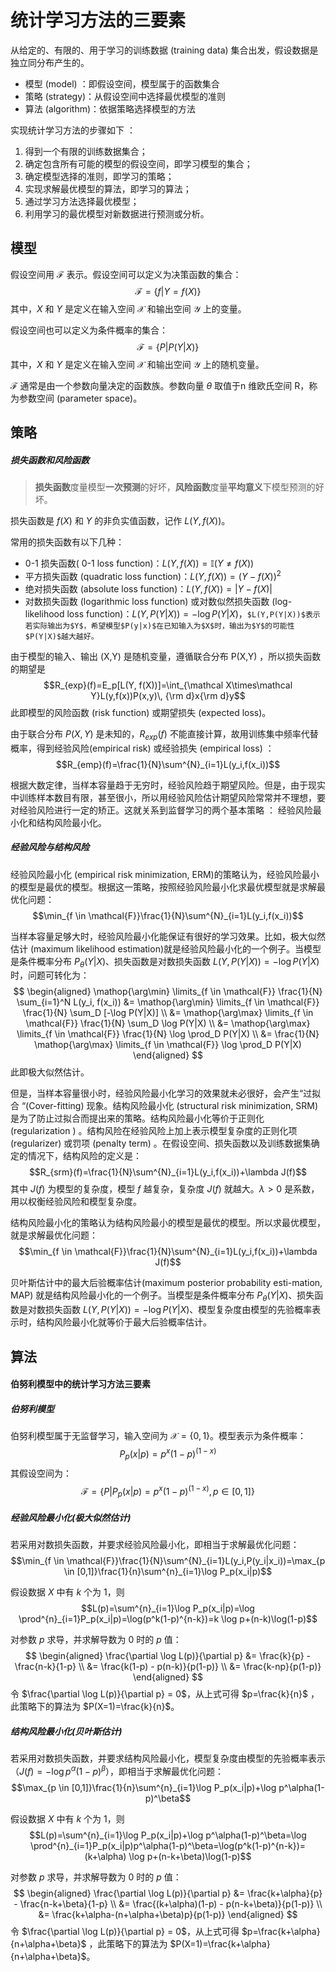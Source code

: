 # 统计学习方法的三要素

从给定的、有限的、用于学习的训练数据 (training data) 集合出发，假设数据是独立同分布产生的。
+ 模型 (model) ：即假设空间，模型属于的函数集合
+ 策略 (strategy)：从假设空间中选择最优模型的准则
+ 算法 (algorithm)：依据策略选择模型的方法

实现统计学习方法的步骤如下 ：
1. 得到一个有限的训练数据集合；
2. 确定包含所有可能的模型的假设空间，即学习模型的集合；
3. 确定模型选择的准则，即学习的策略；
4. 实现求解最优模型的算法，即学习的算法；
5. 通过学习方法选择最优模型；
6. 利用学习的最优模型对新数据进行预测或分析。

## 模型

假设空间用 $\mathcal{F}$ 表示。假设空间可以定义为决策函数的集合：
$$\mathcal{F}=\{ f|Y=f(X)\}$$
其中，$X$ 和 $Y$ 是定义在输入空间 $\mathcal{X}$ 和输出空间 $\mathcal{Y}$ 上的变量。

假设空间也可以定义为条件概率的集合：
$$\mathcal{F}=\{P|P(Y|X)\}$$
其中，$X$ 和 $Y$ 是定义在输入空间 $\mathcal{X}$ 和输出空间 $\mathcal{Y}$ 上的随机变量。

$\mathcal{F}$ 通常是由一个参数向量决定的函数族。参数向量 $\theta$ 取值于n 维欧氏空间 R，称为参数空间 (parameter space)。

## 策略

##### 损失函数和风险函数

> **损失函数**度量模型**一次预测**的好坏，**风险函数**度量**平均意义**下模型预测的好坏。

损失函数是 $f(X)$ 和 $Y$ 的非负实值函数，记作 $L(Y,f(X))$。

常用的损失函数有以下几种：
+ 0-1 损失函数( 0-1 loss function)：$L(Y,f(X))=\mathbb{I}(Y \neq f(X))$
+ 平方损失函数 (quadratic loss function)：$L(Y,f(X))=(Y - f(X))^2$
+ 绝对损失函数 (absolute loss function)：$L(Y,f(X))=|Y - f(X)|$
+ 对数损失函数 (logarithmic loss function) 或对数似然损失函数 (log-likelihood loss function)：$L(Y,P(Y|X))=-\log P(Y|X)$，`$L(Y,P(Y|X))$表示若实际输出为$Y$，希望模型$P(y|x)$在已知输入为$X$时，输出为$Y$的可能性$P(Y|X)$越大越好。`

由于模型的输入、输出 (X,Y) 是随机变量，遵循联合分布 P(X,Y) ，所以损失函数的期望是
$$R_{exp}(f)=E_p[L(Y, f(X))]=\int_{\mathcal X\times\mathcal Y}L(y,f(x))P(x,y)\, {\rm d}x{\rm d}y$$
此即模型的风险函数 (risk function) 或期望损失 (expected loss)。

由于联合分布 $P(X,Y)$ 是未知的，$R_{exp}(f)$ 不能直接计算，故用训练集中频率代替概率，得到经验风险(empirical risk) 或经验损失 (empirical loss) ：
$$R_{emp}(f)=\frac{1}{N}\sum^{N}_{i=1}L(y_i,f(x_i))$$

根据大数定律，当样本容量趋于无穷时，经验风险趋于期望风险。但是，由于现实中训练样本数目有限，甚至很小，所以用经验风险估计期望风险常常并不理想，要对经验风险进行一定的矫正。这就关系到监督学习的两个基本策略 ： 经验风险最小化和结构风险最小化。

##### 经验风险与结构风险

经验风险最小化 (empirical risk minimization, ERM)的策略认为，经验风险最小的模型是最优的模型。根据这一策略，按照经验风险最小化求最优模型就是求解最优化问题：
$$\min_{f \in \mathcal{F}}\frac{1}{N}\sum^{N}_{i=1}L(y_i,f(x_i))$$

当样本容量足够大时，经验风险最小化能保证有很好的学习效果。比如，极大似然估计 (maximum likelihood estimation)就是经验风险最小化的一个例子。当模型是条件概率分布 $P_{\theta}(Y|X)$、损失函数是对数损失函数 $L(Y,P(Y|X)) = -\log P(Y|X)$ 时，问题可转化为：
$$
\begin{aligned}
\mathop{\arg\min} \limits_{f \in \mathcal{F}} \frac{1}{N} \sum_{i=1}^N L(y_i, f(x_i)) &= \mathop{\arg\min} \limits_{f \in \mathcal{F}} \frac{1}{N} \sum_D [-\log P(Y|X)] \\
&= \mathop{\arg\max} \limits_{f \in \mathcal{F}} \frac{1}{N} \sum_D \log P(Y|X) \\
&= \mathop{\arg\max} \limits_{f \in \mathcal{F}} \frac{1}{N} \log \prod_D P(Y|X) \\
&= \frac{1}{N} \mathop{\arg\max} \limits_{f \in \mathcal{F}} \log \prod_D P(Y|X)
\end{aligned}
$$
此即极大似然估计。

但是，当样本容量很小时，经验风险最小化学习的效果就未必很好，会产生“过拟
合 “(Cover-fitting) 现象。结构风险最小化 (structural risk minimization, SRM) 是为了防止过拟合而提出来的策略。结构风险最小化等价于正则化 (regularization ) 。结构风险在经验风险上加上表示模型复杂度的正则化项 (regularizer) 或罚项 (penalty term) 。在假设空间、损失函数以及训练数据集确定的情况下，结构风险的定义是：
$$R_{srm}(f)=\frac{1}{N}\sum^{N}_{i=1}L(y_i,f(x_i))+\lambda J(f)$$
其中 $J(f)$ 为模型的复杂度，模型 $f$ 越复杂，复杂度 $J(f)$ 就越大。$\lambda >0$ 是系数，用以权衡经验风险和模型复杂度。

结构风险最小化的策略认为结构风险最小的模型是最优的模型。所以求最优模型，就是求解最优化问题：
$$\min_{f \in \mathcal{F}}\frac{1}{N}\sum^{N}_{i=1}L(y_i,f(x_i))+\lambda J(f)$$

贝叶斯估计中的最大后验概率估计(maximum posterior probability esti-mation, MAP) 就是结构风险最小化的一个例子。当模型是条件概率分布 $P_{\theta}(Y|X)$、损失函数是对数损失函数 $L(Y,P(Y|X)) = -\log P(Y|X)$、模型复杂度由模型的先验概率表示时，结构风险最小化就等价于最大后验概率估计。

## 算法

#### 伯努利模型中的统计学习方法三要素

##### 伯努利模型

伯努利模型属于无监督学习，输入空间为 $\mathcal{X}=\{0,1\}$。模型表示为条件概率：
$$P_p(x|p)=p^x(1-p)^{(1-x)}$$
其假设空间为：
$$\mathcal{F}=\{P|P_p(x|p)=p^x(1-p)^{(1-x)},p \in [0,1]\}$$

##### 经验风险最小化(极大似然估计)

若采用对数损失函数，并要求经验风险最小化，即相当于求解最优化问题：
$$\min_{f \in \mathcal{F}}\frac{1}{N}\sum^{N}_{i=1}L(y_i,P(y_i|x_i))=\max_{p \in [0,1]}\frac{1}{n}\sum^{n}_{i=1}\log P_p(x_i|p)$$

假设数据 $X$ 中有 $k$ 个为 $1$，则
$$L(p)=\sum^{n}_{i=1}\log P_p(x_i|p)=\log \prod^{n}_{i=1}P_p(x_i|p)=\log(p^k(1-p)^{n-k})=k \log p+(n-k)\log(1-p)$$

对参数 $p$ 求导，并求解导数为 $0$ 时的 $p$ 值：
$$
\begin{aligned}
\frac{\partial \log L(p)}{\partial p} &= \frac{k}{p} - \frac{n-k}{1-p} \\
&= \frac{k(1-p) - p(n-k)}{p(1-p)} \\
&= \frac{k-np}{p(1-p)}
\end{aligned}
$$
令 $\frac{\partial \log L(p)}{\partial p} = 0$，从上式可得 $p=\frac{k}{n}$ ，此策略下的算法为 $P(X=1)=\frac{k}{n}$。

##### 结构风险最小化(贝叶斯估计)

若采用对数损失函数，并要求结构风险最小化，模型复杂度由模型的先验概率表示（$J(f)=-\log p^\alpha(1-p)^\beta$），即相当于求解最优化问题：
$$\max_{p \in [0,1]}\frac{1}{n}\sum^{n}_{i=1}\log P_p(x_i|p)+\log p^\alpha(1-p)^\beta$$

假设数据 $X$ 中有 $k$ 个为 $1$，则
$$L(p)=\sum^{n}_{i=1}\log P_p(x_i|p)+\log p^\alpha(1-p)^\beta=\log \prod^{n}_{i=1}P_p(x_i|p)p^\alpha(1-p)^\beta=\log(p^k(1-p)^{n-k})=(k+\alpha) \log p+(n-k+\beta)\log(1-p)$$

对参数 $p$ 求导，并求解导数为 $0$ 时的 $p$ 值：
$$
\begin{aligned}
\frac{\partial \log L(p)}{\partial p} &= \frac{k+\alpha}{p} - \frac{n-k+\beta}{1-p} \\
&= \frac{(k+\alpha)(1-p) - p(n-k+\beta)}{p(1-p)} \\
&= \frac{k+\alpha-(n+\alpha+\beta)p}{p(1-p)}
\end{aligned}
$$
令 $\frac{\partial \log L(p)}{\partial p} = 0$，从上式可得 $p=\frac{k+\alpha}{n+\alpha+\beta}$ ，此策略下的算法为 $P(X=1)=\frac{k+\alpha}{n+\alpha+\beta}$。

